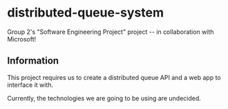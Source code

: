 # distributed-queue-system
Group 2's "Software Engineering Project" project -- in collaboration with Microsoft!


## Information

This project requires us to create a distributed queue API and a web app to interface it with.

Currently, the technologies we are going to be using are undecided.
